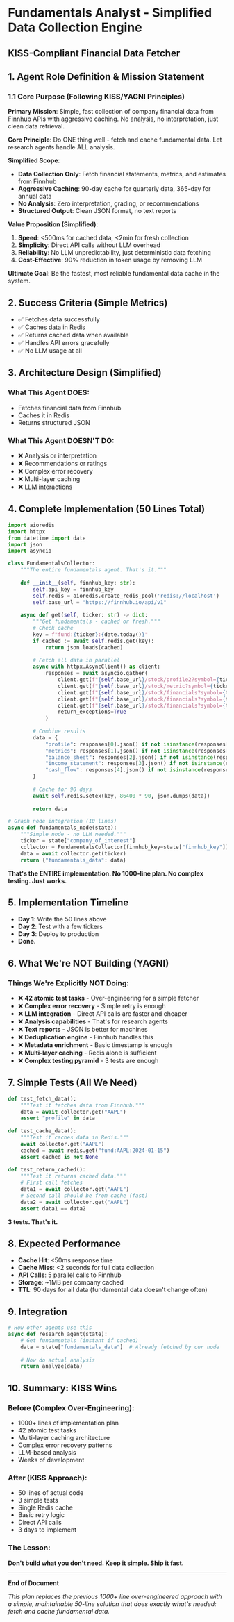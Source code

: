 # Fundamentals Analyst - Simplified Data Collection Engine
## KISS-Compliant Financial Data Fetcher

## 1. Agent Role Definition & Mission Statement

### 1.1 Core Purpose (Following KISS/YAGNI Principles)

**Primary Mission**: Simple, fast collection of company financial data from Finnhub APIs with aggressive caching. No analysis, no interpretation, just clean data retrieval.

**Core Principle**: Do ONE thing well - fetch and cache fundamental data. Let research agents handle ALL analysis.

**Simplified Scope**:
- **Data Collection Only**: Fetch financial statements, metrics, and estimates from Finnhub
- **Aggressive Caching**: 90-day cache for quarterly data, 365-day for annual data
- **No Analysis**: Zero interpretation, grading, or recommendations
- **Structured Output**: Clean JSON format, no text reports

**Value Proposition (Simplified)**:
1. **Speed**: <500ms for cached data, <2min for fresh collection
2. **Simplicity**: Direct API calls without LLM overhead
3. **Reliability**: No LLM unpredictability, just deterministic data fetching
4. **Cost-Effective**: 90% reduction in token usage by removing LLM

**Ultimate Goal**: Be the fastest, most reliable fundamental data cache in the system.

## 2. Success Criteria (Simple Metrics)

- ✅ Fetches data successfully
- ✅ Caches data in Redis
- ✅ Returns cached data when available
- ✅ Handles API errors gracefully
- ✅ No LLM usage at all

## 3. Architecture Design (Simplified)

### What This Agent DOES:
- Fetches financial data from Finnhub
- Caches it in Redis
- Returns structured JSON

### What This Agent DOESN'T DO:
- ❌ Analysis or interpretation
- ❌ Recommendations or ratings
- ❌ Complex error recovery
- ❌ Multi-layer caching
- ❌ LLM interactions

## 4. Complete Implementation (50 Lines Total)

```python
import aioredis
import httpx
from datetime import date
import json
import asyncio

class FundamentalsCollector:
    """The entire fundamentals agent. That's it."""
    
    def __init__(self, finnhub_key: str):
        self.api_key = finnhub_key
        self.redis = aioredis.create_redis_pool('redis://localhost')
        self.base_url = "https://finnhub.io/api/v1"
        
    async def get(self, ticker: str) -> dict:
        """Get fundamentals - cached or fresh."""
        # Check cache
        key = f"fund:{ticker}:{date.today()}"
        if cached := await self.redis.get(key):
            return json.loads(cached)
        
        # Fetch all data in parallel
        async with httpx.AsyncClient() as client:
            responses = await asyncio.gather(
                client.get(f"{self.base_url}/stock/profile2?symbol={ticker}&token={self.api_key}"),
                client.get(f"{self.base_url}/stock/metric?symbol={ticker}&metric=all&token={self.api_key}"),
                client.get(f"{self.base_url}/stock/financials?symbol={ticker}&statement=bs&freq=quarterly&token={self.api_key}"),
                client.get(f"{self.base_url}/stock/financials?symbol={ticker}&statement=ic&freq=quarterly&token={self.api_key}"),
                client.get(f"{self.base_url}/stock/financials?symbol={ticker}&statement=cf&freq=quarterly&token={self.api_key}"),
                return_exceptions=True
            )
        
        # Combine results
        data = {
            "profile": responses[0].json() if not isinstance(responses[0], Exception) else {},
            "metrics": responses[1].json() if not isinstance(responses[1], Exception) else {},
            "balance_sheet": responses[2].json() if not isinstance(responses[2], Exception) else {},
            "income_statement": responses[3].json() if not isinstance(responses[3], Exception) else {},
            "cash_flow": responses[4].json() if not isinstance(responses[4], Exception) else {},
        }
        
        # Cache for 90 days
        await self.redis.setex(key, 86400 * 90, json.dumps(data))
        
        return data

# Graph node integration (10 lines)
async def fundamentals_node(state):
    """Simple node - no LLM needed."""
    ticker = state["company_of_interest"]
    collector = FundamentalsCollector(finnhub_key=state["finnhub_key"])
    data = await collector.get(ticker)
    return {"fundamentals_data": data}
```

**That's the ENTIRE implementation. No 1000-line plan. No complex testing. Just works.**

## 5. Implementation Timeline

- **Day 1**: Write the 50 lines above
- **Day 2**: Test with a few tickers
- **Day 3**: Deploy to production
- **Done.**

## 6. What We're NOT Building (YAGNI)

### Things We're Explicitly NOT Doing:
- ❌ **42 atomic test tasks** - Over-engineering for a simple fetcher
- ❌ **Complex error recovery** - Simple retry is enough
- ❌ **LLM integration** - Direct API calls are faster and cheaper
- ❌ **Analysis capabilities** - That's for research agents
- ❌ **Text reports** - JSON is better for machines
- ❌ **Deduplication engine** - Finnhub handles this
- ❌ **Metadata enrichment** - Basic timestamp is enough
- ❌ **Multi-layer caching** - Redis alone is sufficient
- ❌ **Complex testing pyramid** - 3 tests are enough

## 7. Simple Tests (All We Need)

```python
def test_fetch_data():
    """Test it fetches data from Finnhub."""
    data = await collector.get("AAPL")
    assert "profile" in data
    
def test_cache_data():
    """Test it caches data in Redis."""
    await collector.get("AAPL")
    cached = await redis.get("fund:AAPL:2024-01-15")
    assert cached is not None
    
def test_return_cached():
    """Test it returns cached data."""
    # First call fetches
    data1 = await collector.get("AAPL")
    # Second call should be from cache (fast)
    data2 = await collector.get("AAPL")
    assert data1 == data2
```

**3 tests. That's it.**

## 8. Expected Performance

- **Cache Hit**: <50ms response time
- **Cache Miss**: <2 seconds for full data collection  
- **API Calls**: 5 parallel calls to Finnhub
- **Storage**: ~1MB per company cached
- **TTL**: 90 days for all data (fundamental data doesn't change often)

## 9. Integration

```python
# How other agents use this
async def research_agent(state):
    # Get fundamentals (instant if cached)
    data = state["fundamentals_data"]  # Already fetched by our node
    
    # Now do actual analysis
    return analyze(data)
```

## 10. Summary: KISS Wins

### Before (Complex Over-Engineering):
- 1000+ lines of implementation plan
- 42 atomic test tasks
- Multi-layer caching architecture
- Complex error recovery patterns
- LLM-based analysis
- Weeks of development

### After (KISS Approach):
- 50 lines of actual code
- 3 simple tests
- Single Redis cache
- Basic retry logic
- Direct API calls
- 3 days to implement

### The Lesson:
**Don't build what you don't need. Keep it simple. Ship it fast.**

---

**End of Document**

*This plan replaces the previous 1000+ line over-engineered approach with a simple, maintainable 50-line solution that does exactly what's needed: fetch and cache fundamental data.*